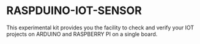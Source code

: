 # RASPDUINO-IOT-SENSOR
This experimental kit provides you the facility to check and verify your IOT projects on ARDUINO and RASPBERRY PI on a single board.
